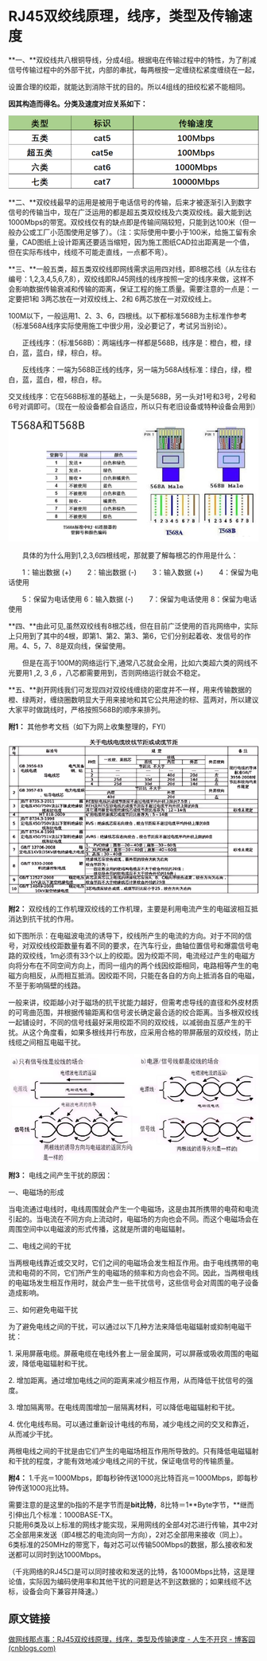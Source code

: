 # RJ45双绞线原理，线序，类型及传输速度



**一、**双绞线共八根铜导线，分成4组。根据电在传输过程中的特性，为了削减信号传输过程中的外部干扰，内部的串扰，每两根按一定缠绕松紧度缠绕在一起，

设置合理的绞距，就能达到消除干扰的目的。所以4组线的扭绞松紧不能相同。

**因其构造而得名。分类及速度对应关系如下：** 

![](RJ45双绞线原理，线序，类型及传输速度.assets/2227542-20201215170137805-474367136.png)



**二、**双绞线最早的运用是被用于电话信号的传输，后来才被逐渐引入到数字信号的传输当中，现在广泛运用的都是超五类双绞线及六类双绞线。最大能到达1000Mbps的带宽。双绞线仅有的缺点即是传输间隔较短，只能到达100米（但一般办公或工厂小范围使用足够了）。（注：实际使用中要小于100米，给施工留有余量，CAD图纸上设计距离还要适当缩短，因为施工图纸CAD拉出距离是一个值，但在实际布线中，线缆不可能走直线，一点都不弯）。



**三、**一般五类，超五类双绞线即网线需求运用四对线，即8根芯线（从左往右编号：1,2,3,4,5,6,7,8），双绞线即RJ45网线的线序按照一定的线序来做，这样不会影响数据传输衰减和传输的距离，保证工程的施工质量。需要注意的一点是：一定要把1和 3两芯放在一对双绞线上、2和 6两芯放在一对双绞线上。

100M以下，一般运用1、2、3、6，四根线。以下都标准568B为主标准作参考（标准568A线序实际使用施工中很少用，没必要记了，考试另当别论）。

　　正线线序：（标准568B）：两端线序一样都是568B，线序是：橙白，橙，绿白，蓝，蓝白，绿，棕白，棕。

　　反线线序：一端为568B正线的线序，另一端为568A线标准：绿白，绿，橙白，蓝，蓝白，橙，棕白，棕。

交叉线线序：它在568B标准的基础上，一头是568B，另一头对1号和3号，2号和6号对调即可。（现在一般设备都会自适应，所以只有老旧设备或特种设备会用到）

 ![](RJ45双绞线原理，线序，类型及传输速度.assets/2227542-20201215170232200-846445654.png)

　　具体的为什么用到1,2,3,6四根线呢，那就要了解每根芯的作用是什么：

　　1：输出数据 (+) 　　2：输出数据 (-) 　　3：输入数据 (+)　　   4：保留为电话使用

　　5：保留为电话使用   6：输入数据 (-) 　　7：保留为电话使用     8：保留为电话使用



 **四、**由此可见,虽然双绞线有8根芯线，但在目前广泛使用的百兆网络中，实际上只用到了其中的4根，即第1、第2、第3、第6，它们分别起着收、发信号的作用。4、5，7、8是双向线，保留使用。

　　但是在高于100M的网络运行下,通常八芯就会全用，比如六类超六类的网线不光要用1 ,2, 3 ,6 ，八芯都需要用到，否则网络运行就会不稳定。



**五、**剥开网线我们可发现四对双绞线缠绕的密度并不一样，用来传输数据的橙、绿两对，缠绕圈数明显大于用来接地和其它公共用途的棕、蓝两对，所以建议大家平时做跳线时，严格按照568B的顺序来排列。



**附1：** 其他参考文档（如下为网上收集整理的，FYI）

![](RJ45双绞线原理，线序，类型及传输速度.assets/2227542-20240410231613354-1307280834.png)



**附2：** 双绞线的工作机理双绞线的工作机理，主要是利用电流产生的电磁波相互抵消达到抗干扰的作用。

​    如下图所示：在电磁波电流的诱导下，绞线所产生的电流的方向。对于不同的信号，对双绞线绞距数量有着不同的要求，在汽车行业，曲轴位置信号和爆震信号电路的双绞线，1m必须有33个以上的绞距。因为绞距不同，电流经过产生的电磁方向将分布在不同空间方向上，而同一组内的两个线因绞距相同，电路相等产生的电磁方向相反，从而相互抵消。因绞距不同，只能在各自的方向上抵消各自的电磁，不至于影响隔壁的线路。

   一般来讲，绞距越小对于磁场的抗干扰能力越好，但需考虑导线的直径和外皮材质的可弯曲范围，并根据传输距离和信号波长确定最合适的绞合距离。当多根双绞线一起铺设时，不同的信号线最好采用绞距不同的双绞线，以减弱由互感产生的干扰。从这个角度看，如果多根线并行布放，应采用合格的带屏蔽层的双绞线，防止线缆之间相互电磁干扰。

![](RJ45双绞线原理，线序，类型及传输速度.assets/2227542-20240410230933139-1147649008.png)



**附3：** 电线之间产生干扰的原因：

一、电磁场的形成

当电流通过电线时，电线周围就会产生一个电磁场，这是由其所携带的电荷和电流引起的。当电流在不同方向上流动时，电磁场的方向也会不同。而这个电磁场会在周围空间中以电磁波的形式传播，这就是所谓的电磁辐射。

二、电线之间的干扰

当两根电线靠近或交叉时，它们之间的电磁场会发生相互作用。由于电线携带的电流和电荷的不同，它们所产生的电磁场的频率和方向也会不同。因此，当两根电线的电磁场发生相互作用时，就会产生一些干扰信号，这些信号会对周围的电子设备造成影响。

三、如何避免电磁干扰

为了避免电线之间的干扰，可以通过以下几种方法来降低电磁辐射或抑制电磁干扰：

1\. 采用屏蔽电缆。屏蔽电缆在电线外套上一层金属网，可以屏蔽或吸收周围的电磁波，降低电磁辐射和干扰。

2\. 增加距离。通过增加电线之间的距离来减少相互作用，从而降低干扰信号的强度。

3\. 增加隔离带。在电线周围增加一层隔离材料，可以降低电磁辐射和干扰。

4\. 优化电线布局。可以通过重新设计电线的布局，减少电线之间的交叉和靠近，从而减少干扰。

两根电线之间的干扰是由它们产生的电磁场相互作用所导致的。只有降低电磁辐射和干扰的程度，才能有效地减少电线之间的干扰，保证电信号的传输质量。



 **附4：** 1.千兆＝1000Mbps，即每秒钟传送1000兆比特百兆＝1000Mbps，即每秒钟传送1000兆比特。

需要注意的是这里的b指的不是字节而是**bit比特**，8比特＝1**Byte字节，**继而引伸出几个标准：1000BASE-TX。  
只能用6类及以上标准的网线才能实现，采用网线的全部4对芯进行传输，其中2对芯全部用来发送（即4根芯的电流向同一方向），2对芯全部用来接收（同上）。  
6类标准的250MHz的带宽下，每对芯可以传输500Mbps的数据，那么接收和发送都可以同时到达1000Mbps。

（千兆网络的RJ45口是可以同时接收和发送的比特，各1000Mbps比特，这是理论值，实际因为编码使用率和其他干扰的问题是达不到这数据的；如果线缆不达标，设备会向下兼容并降速。）



## 原文链接

[做网线那点事：RJ45双绞线原理，线序，类型及传输速度 - 人生不开窍 - 博客园 (cnblogs.com)](https://www.cnblogs.com/gucun-blog/p/14139758.html)